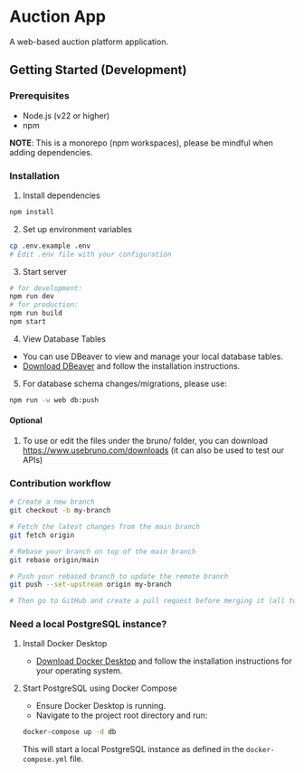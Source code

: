 # Auction App

A web-based auction platform application.

## Getting Started (Development)

### Prerequisites
- Node.js (v22 or higher)
- npm

**NOTE**: This is a monorepo (npm workspaces), please be mindful when adding dependencies.
### Installation
1. Install dependencies
```bash
npm install
```

2. Set up environment variables
```bash
cp .env.example .env
# Edit .env file with your configuration
```

3. Start server
```bash
# for development:
npm run dev
# for production:
npm run build
npm start
```

4. View Database Tables
- You can use DBeaver to view and manage your local database tables.
- [Download DBeaver](https://dbeaver.io/download/) and follow the installation instructions.


5. For database schema changes/migrations, please use:
```bash
npm run -w web db:push
```

#### Optional
1. To use or edit the files under the bruno/ folder, you can download https://www.usebruno.com/downloads (it can also be used to test our APIs)


### Contribution workflow
```bash
# Create a new branch
git checkout -b my-branch

# Fetch the latest changes from the main branch
git fetch origin

# Rebase your branch on top of the main branch
git rebase origin/main

# Push your rebased branch to update the remote branch
git push --set-upstream origin my-branch

# Then go to GitHub and create a pull request before merging it (all to be done on the website)
```


### Need a local PostgreSQL instance?
1. Install Docker Desktop
	- [Download Docker Desktop](https://www.docker.com/products/docker-desktop) and follow the installation instructions for your operating system.

2. Start PostgreSQL using Docker Compose
	- Ensure Docker Desktop is running.
	- Navigate to the project root directory and run:
	```bash
	docker-compose up -d db
	```
	This will start a local PostgreSQL instance as defined in the `docker-compose.yml` file.
